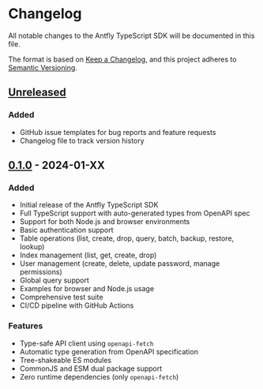 # Changelog

All notable changes to the Antfly TypeScript SDK will be documented in this file.

The format is based on [Keep a Changelog](https://keepachangelog.com/en/1.0.0/),
and this project adheres to [Semantic Versioning](https://semver.org/spec/v2.0.0.html).

## [Unreleased]

### Added
- GitHub issue templates for bug reports and feature requests
- Changelog file to track version history

## [0.1.0] - 2024-01-XX

### Added
- Initial release of the Antfly TypeScript SDK
- Full TypeScript support with auto-generated types from OpenAPI spec
- Support for both Node.js and browser environments
- Basic authentication support
- Table operations (list, create, drop, query, batch, backup, restore, lookup)
- Index management (list, get, create, drop)
- User management (create, delete, update password, manage permissions)
- Global query support
- Examples for browser and Node.js usage
- Comprehensive test suite
- CI/CD pipeline with GitHub Actions

### Features
- Type-safe API client using `openapi-fetch`
- Automatic type generation from OpenAPI specification
- Tree-shakeable ES modules
- CommonJS and ESM dual package support
- Zero runtime dependencies (only `openapi-fetch`)

[Unreleased]: https://github.com/antfly/antfly-sdk-ts/compare/v0.1.0...HEAD
[0.1.0]: https://github.com/antfly/antfly-sdk-ts/releases/tag/v0.1.0
